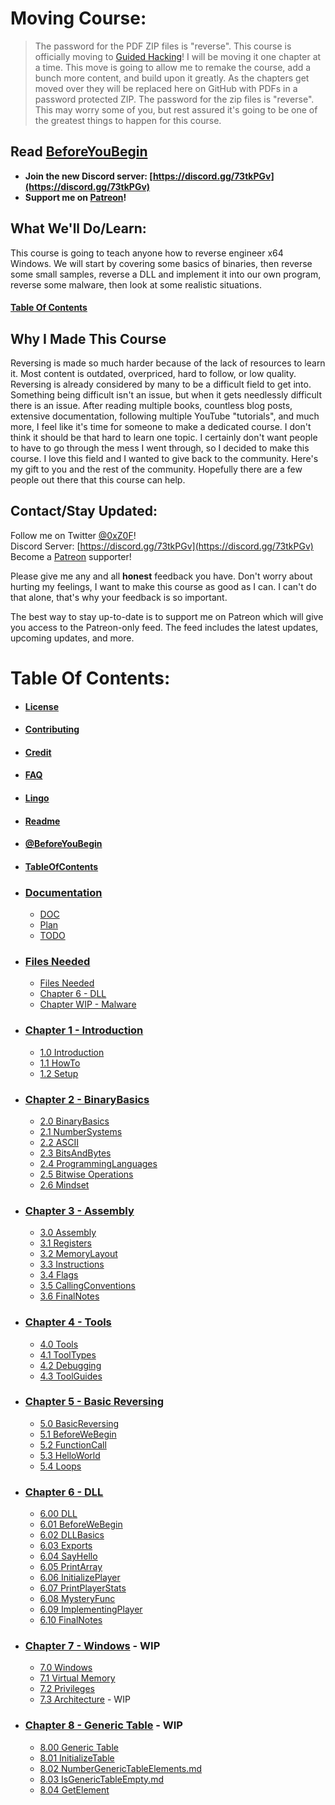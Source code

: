 # Moving Course:
>The password for the PDF ZIP files is "reverse".
This course is officially moving to [Guided Hacking](https://guidedhacking.com/)! I will be moving it one chapter at a time. This move is going to allow me to remake the course, add a bunch more content, and build upon it greatly. As the chapters get moved over they will be replaced here on GitHub with PDFs in a password protected ZIP. The password for the zip files is "reverse". This may worry some of you, but rest assured it's going to be one of the greatest things to happen for this course.

## Read [BeforeYouBegin](@BeforeYouBegin.md)

* **Join the new Discord server: [https://discord.gg/73tkPGv](https://discord.gg/73tkPGv)**
* **Support me on [Patreon](https://www.patreon.com/z0f)!**

## What We'll Do/Learn:
This course is going to teach anyone how to reverse engineer x64 Windows. We will start by covering some basics of binaries, then reverse some small samples, reverse a DLL and implement it into our own program, reverse some malware, then look at some realistic situations.

#### [Table Of Contents](TableOfContents.md)

## Why I Made This Course
Reversing is made so much harder because of the lack of resources to learn it. Most content is outdated, overpriced, hard to follow, or low quality. Reversing is already considered by many to be a difficult field to get into. Something being difficult isn't an issue, but when it gets needlessly difficult there is an issue. After reading multiple books, countless blog posts, extensive documentation, following multiple YouTube "tutorials", and much more, I feel like it's time for someone to make a dedicated course. I don't think it should be that hard to learn one topic. I certainly don't want people to have to go through the mess I went through, so I decided to make this course. I love this field and I wanted to give back to the community. Here's my gift to you and the rest of the community. Hopefully there are a few people out there that this course can help.

<a name="contact"></a>
## Contact/Stay Updated:
Follow me on Twitter [@0xZ0F](https://twitter.com/0xZ0F)!  
Discord Server: [https://discord.gg/73tkPGv](https://discord.gg/73tkPGv)  
Become a [Patreon](https://www.patreon.com/z0f) supporter!  

Please give me any and all **honest** feedback you have. Don't worry about hurting my feelings, I want to make this course as good as I can. I can't do that alone, that's why your feedback is so important.

The best way to stay up-to-date is to support me on Patreon which will give you access to the Patreon-only feed. The feed includes the latest updates, upcoming updates, and more.

# Table Of Contents:
* #### [License](License.md)
* #### [Contributing](Contributing.md)
* #### [Credit](Credit.md)
* #### [FAQ](FAQ.md)
* #### [Lingo](Lingo.md)
* #### [Readme](README.md)
* #### [@BeforeYouBegin](@BeforeYouBegin.md)
* #### [TableOfContents](TableOfContents.md)

* ### [Documentation](_DOC)
    * [DOC](_DOC/DOC.md)
    * [Plan](_DOC/Plan.md)
    * [TODO](_DOC/TODO.md)

* ### [Files Needed](FilesNeeded)
  * [Files Needed](FilesNeeded/FilesNeeded.md)
  * [Chapter 6 - DLL](FilesNeeded/Chapter%206%20-%20DLL)
  * [Chapter WIP - Malware](FilesNeeded/Chapter%20WIP-%20Windows)

* ### [Chapter 1 - Introduction](Chapter%201%20-%20Introduction)
    * [1.0 Introduction](Chapter%201%20-%20Introduction/1.0%20Introduction.md)
    * [1.1 HowTo](Chapter%201%20-%20Introduction/1.1%20HowTo.md)
    * [1.2 Setup](Chapter%201%20-%20Introduction/1.2%20Setup.md)

* ### [Chapter 2 - BinaryBasics](Chapter%202%20-%20BinaryBasics)
    * [2.0 BinaryBasics](Chapter%202%20-%20BinaryBasics/2.0%20BinaryBasics.md)
    * [2.1 NumberSystems](Chapter%202%20-%20BinaryBasics/2.1%20NumberSystems.md)
    * [2.2 ASCII](Chapter%202%20-%20BinaryBasics/2.2%20ASCII.md)
    * [2.3 BitsAndBytes](Chapter%202%20-%20BinaryBasics/2.3%20BitsAndBytes.md)
    * [2.4 ProgrammingLanguages](Chapter%202%20-%20BinaryBasics/2.4%20ProgrammingLanguages.md)
    * [2.5 Bitwise Operations](Chapter%202%20-%20BinaryBasics/2.5%20BitwiseOperations.md)
    * [2.6 Mindset](Chapter%202%20-%20BinaryBasics/2.6%20Mindset.md)

* ### [Chapter 3 - Assembly](Chapter%203%20-%20Assembly)
    * [3.0 Assembly](Chapter%203%20-%20Assembly/3.0%20Assembly.md)
    * [3.1 Registers](Chapter%203%20-%20Assembly/3.1%20Registers.md)
    * [3.2 MemoryLayout](Chapter%203%20-%20Assembly/3.2%20MemoryLayout.md)
    * [3.3 Instructions](Chapter%203%20-%20Assembly/3.3%20Instructions.md)
    * [3.4 Flags](Chapter%203%20-%20Assembly/3.4%20Flags.md)
    * [3.5 CallingConventions](Chapter%203%20-%20Assembly/3.5%20CallingConventions.md)
    * [3.6 FinalNotes](Chapter%203%20-%20Assembly/3.6%20FinalNotes.md)

* ### [Chapter 4 - Tools](Chapter%204%20-%20Tools)
    * [4.0 Tools](Chapter%204%20-%20Tools/4.0%20Tools.md)
    * [4.1 ToolTypes](Chapter%204%20-%20Tools/4.1%20ToolTypes.md)
    * [4.2 Debugging](Chapter%204%20-%20Tools/4.2%20Debugging.md)
    * [4.3 ToolGuides](Chapter%204%20-%20Tools/4.3%20ToolGuides.md)

* ### [Chapter 5 - Basic Reversing](Chapter%205%20-%20BasicReversing)
    * [5.0 BasicReversing](Chapter%205%20-%20BasicReversing/5.0%20BasicReversing.md)
    * [5.1 BeforeWeBegin](Chapter%205%20-%20BasicReversing/5.1%20BeforeWeBegin.md)
    * [5.2 FunctionCall](Chapter%205%20-%20BasicReversing/5.2%20FunctionCall.md)
    * [5.3 HelloWorld](Chapter%205%20-%20BasicReversing/5.3%20HelloWorld.md)
    * [5.4 Loops](Chapter%205%20-%20BasicReversing/5.4%20Loops.md)

* ### [Chapter 6 - DLL](Chapter%206%20-%20DLL)
    * [6.00 DLL](Chapter%206%20-%20DLL/6.00%20DLL.md)
    * [6.01 BeforeWeBegin](Chapter%206%20-%20DLL/6.01%20BeforeWeBegin.md)
    * [6.02 DLLBasics](Chapter%206%20-%20DLL/6.02%20DLLBasics.md)
    * [6.03 Exports](Chapter%206%20-%20DLL/6.03%20Exports.md)
    * [6.04 SayHello](Chapter%206%20-%20DLL/6.04%20SayHello.md)
    * [6.05 PrintArray](Chapter%206%20-%20DLL/6.05%20PrintArray.md)
    * [6.06 InitializePlayer](Chapter%206%20-%20DLL/6.06%20InitializePlayer.md)
    * [6.07 PrintPlayerStats](Chapter%206%20-%20DLL/6.07%20PrintPlayerStats.md)
    * [6.08 MysteryFunc](Chapter%206%20-%20DLL/6.08%20MysteryFunc.md)
    * [6.09 ImplementingPlayer](Chapter%206%20-%20DLL/6.09%20ImplementingPlayer.md)
    * [6.10 FinalNotes](Chapter%206%20-%20DLL/6.10%20FinalNotes.md)

* ### [Chapter 7 - Windows](Chapter%207%20-%20Windows) - WIP
    * [7.0 Windows](Chapter%207%20-%20Windows/7.0%20Windows.md)
    * [7.1 Virtual Memory](Chapter%207%20-%20Windows/7.1%20VirtualMemory.md)
    * [7.2 Privileges](Chapter%207%20-%20Windows/7.2%20Privileges.md)
    * [7.3 Architecture](Chapter%207%20-%20Windows/7.3%20Architecture.md) - WIP

* ### [Chapter 8 - Generic Table](Chapter%208%20-%20Generic%20Table) - WIP
    * [8.00 Generic Table](Chapter%208%20-%20Generic%20Table/8.00%20GenericTable.md)
    * [8.01 InitializeTable](Chapter%208%20-%20Generic%20Table/8.01%20InitializeTable.md)
    * [8.02 NumberGenericTableElements.md](Chapter%208%20-%20Generic%20Table/8.02%20NumberGenericTableElements.md)
    * [8.03 IsGenericTableEmpty.md](Chapter%208%20-%20Generic%20Table/8.03%20IsGenericTableEmpty.md)
    * [8.04 GetElement](Chapter%208%20-%20Generic%20Table/8.04%20GetElement.md)